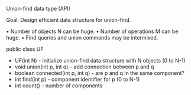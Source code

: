 Union-find data type (API)

Goal: Design efficient data structure for union-find.

• Number of objects N can be huge. • Number of operations M can be huge. • Find queries and union commands may be intermixed.

public class UF

- UF(int N) - initialize union-find data structure with N objects (0 to N-1)
- void union(int p, int q) - add connection between p and q
- boolean connected(int p, int q) - are p and q in the same component?
- int find(int p) - component identifier for p (0 to N-1)
- int count() - number of components
